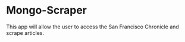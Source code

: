 # Mongo-Scraper
This app will allow the user to access the San Francisco Chronicle  and scrape articles.
